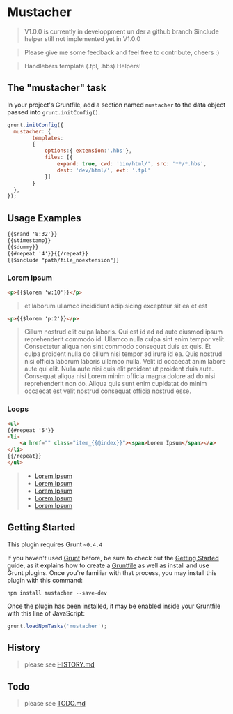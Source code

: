 # Mustacher

> V1.0.0 is currently in developpment un der a github branch
> $include helper still not implemented yet in V1.0.0

> Please give me some feedback and feel free to contribute, cheers :)

> Handlebars template (.tpl, .hbs) Helpers!

## The "mustacher" task
In your project's Gruntfile, add a section named `mustacher` to the data object passed into `grunt.initConfig()`.

```js
grunt.initConfig({
  mustacher: {
        templates:
        {
            options:{ extension:'.hbs'},
            files: [{
                expand: true, cwd: 'bin/html/', src: '**/*.hbs',
                dest: 'dev/html/', ext: '.tpl'
            }]
        }
  },
});
```

## Usage Examples

```html
{{$rand '8:32'}}
{{$timestamp}}
{{$dummy}}
{{#repeat '4'}}{{/repeat}}
{{$include "path/file_noextension"}}
```
### Lorem Ipsum
```html
<p>{{$lorem 'w:10'}}</p>
```
> <p>et laborum ullamco incididunt adipisicing excepteur sit ea et est</p>

```html
<p>{{$lorem 'p:2'}}</p>
```
> <p>Cillum nostrud elit culpa laboris. Qui est id ad ad aute eiusmod ipsum reprehenderit commodo id. Ullamco nulla culpa sint enim tempor velit. Consectetur aliqua non sint commodo consequat duis ex quis. Et culpa proident nulla do cillum nisi tempor ad irure id ea. Quis nostrud nisi officia laborum laboris ullamco nulla. Velit id occaecat anim labore aute qui elit. Nulla aute nisi quis elit proident ut proident duis aute. Consequat aliqua nisi Lorem minim officia magna dolore ad do nisi reprehenderit non do. Aliqua quis sunt enim cupidatat do minim occaecat est velit nostrud consequat officia nostrud esse.</p>

### Loops
```html
<ul>
{{#repeat '5'}}
<li>
    <a href="" class="item_{{@index}}"><span>Lorem Ipsum</span></a>
</li>
{{/repeat}}
</ul>
```
> <ul>
>   <li><a href="#" class="item_0"><span>Lorem Ipsum</span></a></li>
>   <li><a href="#" class="item_1"><span>Lorem Ipsum</span></a></li>
>   <li><a href="#" class="item_2"><span>Lorem Ipsum</span></a></li>
>   <li><a href="#" class="item_3"><span>Lorem Ipsum</span></a></li>
>   <li><a href="#" class="item_4"><span>Lorem Ipsum</span></a></li>
> </ul>

## Getting Started

This plugin requires Grunt `~0.4.4`

If you haven't used [Grunt](http://gruntjs.com/) before, be sure to check out the [Getting Started](http://gruntjs.com/getting-started) guide, as it explains how to create a [Gruntfile](http://gruntjs.com/sample-gruntfile) as well as install and use Grunt plugins. Once you're familiar with that process, you may install this plugin with this command:

```shell
npm install mustacher --save-dev
```

Once the plugin has been installed, it may be enabled inside your Gruntfile with this line of JavaScript:

```js
grunt.loadNpmTasks('mustacher');
```

## History


> please see [HISTORY.md](https://github.com/malas34/grunt-mustacher/blob/master/HISTORY.md)


## Todo

> please see [TODO.md](https://github.com/malas34/grunt-mustacher/blob/master/TODO.md)
